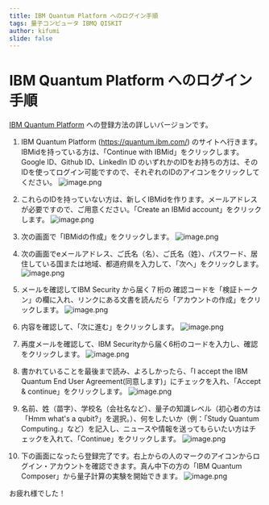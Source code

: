 ```yaml
---
title: IBM Quantum Platform へのログイン手順
tags: 量子コンピュータ IBMQ QISKIT
author: kifumi
slide: false
---
```

# IBM Quantum Platform へのログイン手順

[IBM Quantum Platform](https://quantum.ibm.com) への登録方法の詳しいバージョンです。

1) IBM Quantum Platform (https://quantum.ibm.com/) のサイトへ行きます。
IBMidを持っている方は、「Continue with IBMid」をクリックします。
Google ID、Github ID、LinkedIn ID のいずれかのIDをお持ちの方は、そのIDを使ってログイン可能ですので、それぞれのIDのアイコンをクリックしてください。
![image.png](https://qiita-image-store.s3.ap-northeast-1.amazonaws.com/0/151117/bf4eb377-cdc9-f3de-eb34-b0df1251d1f4.png)


2) これらのIDを持っていない方は、新しくIBMidを作ります。メールアドレスが必要ですので、ご用意ください。「Create an IBMid account」をクリックします。
![image.png](https://qiita-image-store.s3.ap-northeast-1.amazonaws.com/0/151117/61c2c446-8510-a2e2-e01f-511b061d815f.png)


3) 次の画面で「IBMidの作成」をクリックします。
![image.png](https://qiita-image-store.s3.ap-northeast-1.amazonaws.com/0/151117/91cbe033-0cda-b28f-f597-91f82269c1d5.png)


4) 次の画面でeメールアドレス、ご氏名（名）、ご氏名（姓）、パスワード、居住している国または地域、都道府県を入力して、「次へ」をクリックします。
![image.png](https://qiita-image-store.s3.ap-northeast-1.amazonaws.com/0/151117/5b5de245-f957-ce0f-bc66-62d7ee98e6f5.png)


5) メールを確認してIBM Security から届く７桁の 確認コードを「検証トークン」の欄に入れ、リンクにある文書を読んだら「アカウントの作成」をクリックします。
![image.png](https://qiita-image-store.s3.ap-northeast-1.amazonaws.com/0/151117/b1c73744-cb97-8700-ff06-bcfe18e0c0f2.png)

6) 内容を確認して、「次に進む」をクリックします。
![image.png](https://qiita-image-store.s3.ap-northeast-1.amazonaws.com/0/151117/90dd7925-058e-4306-2030-60fcef225f08.png)

7) 再度メールを確認して、IBM Securityから届く6桁のコードを入力し、確認をクリックします。
![image.png](https://qiita-image-store.s3.ap-northeast-1.amazonaws.com/0/151117/47c84d8f-3e1e-ee1a-3696-e9243ffb62a9.png)


8) 書かれていることを最後まで読み、よろしかったら、「I accept the IBM Quantum End User Agreement(同意します)」にチェックを入れ、「Accept & continue」をクリックします。
![image.png](https://qiita-image-store.s3.ap-northeast-1.amazonaws.com/0/151117/b62f833a-f9c9-75aa-315c-37d7f64e3663.png)

9) 名前、姓（苗字）、学校名（会社名など）、量子の知識レベル（初心者の方は「Hmm what's a qubit?」を選択。）、何をしたいか（例：「Study Quantum Computing.」など）を記入し、ニュースや情報を送ってもらいたい方はチェックを入れて、「Continue」をクリックします。
![image.png](https://qiita-image-store.s3.ap-northeast-1.amazonaws.com/0/151117/83d8298f-2d45-92e9-588e-af1f6649b20a.png)


10) 下の画面になったら登録完了です。右上からの人のマークのアイコンからログイン・アカウントを確認できます。真ん中下の方の「IBM Quantum Composer」から量子計算の実験を開始できます。
![image.png](https://qiita-image-store.s3.ap-northeast-1.amazonaws.com/0/151117/56c6dd37-c094-9c82-8e48-719e0b4ba9a0.png)

お疲れ様でした！




